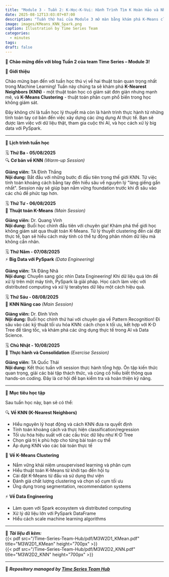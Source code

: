 ```yaml
---
title: "Module 3 - Tuần 2: K-Học-K-Vui: Hành Trình Tìm K Hoàn Hảo và Những Cú Chạm Py-Spark Ngoạn Mục!"
date: 2025-08-12T13:03:07+07:00
description: "Tuần thứ hai của Module 3 mở màn bằng khám phá K-Means clustering và KNN algorithms, cùng với PySpark data engineering – một tuần học đậm chất thực chiến và ứng dụng!"
image: images/KMeans_KNN_Spark.png
caption: Illustration by Time Series Team
categories:
  - minutes
tags:
draft: false
---
```


🎉 **Chào mừng đến với blog Tuần 2 của team Time Series – Module 3!**

🌟 **Giới thiệu**

Chào mừng bạn đến với tuần học thú vị về hai thuật toán quan trọng nhất trong Machine Learning! Tuần này chúng ta sẽ khám phá **K-Nearest Neighbors (KNN)** - một thuật toán học có giám sát đơn giản nhưng mạnh mẽ, và **K-Means Clustering** - thuật toán phân cụm phổ biến trong học không giám sát.

Đây không chỉ là tuần học lý thuyết mà còn là hành trình thực hành từ những tính toán tay cơ bản đến việc xây dựng các ứng dụng AI thực tế. Bạn sẽ được làm việc với dữ liệu thật, tham gia cuộc thi AI, và học cách xử lý big data với PySpark.

---

📅 **Lịch trình tuần học**

🗓️ **Thứ Ba - 05/08/2025**  
🔍 **Cơ bản về KNN** *(Warm-up Session)*

**Giảng viên:** TA Đình Thắng  
**Nội dung:** Bắt đầu với những bước đi đầu tiên trong thế giới KNN. Từ việc tính toán khoảng cách bằng tay đến hiểu sâu về nguyên lý "láng giềng gần nhất". Session này sẽ giúp bạn nắm vững foundation trước khi đi sâu vào các chủ đề phức tạp hơn.

🗓️ **Thứ Tư - 06/08/2025**  
🧠 **Thuật toán K-Means** *(Main Session)*

**Giảng viên:** Dr. Quang Vinh  
**Nội dung:** Buổi học chính đầu tiên với chuyên gia! Khám phá thế giới học không giám sát qua thuật toán K-Means. Từ lý thuyết clustering đến cài đặt thực tế, bạn sẽ hiểu cách máy tính có thể tự động phân nhóm dữ liệu mà không cần nhãn.

🗓️ **Thứ Năm - 07/08/2025**  
⚡ **Big Data với PySpark** *(Data Engineering)*

**Giảng viên:** TA Đăng Nhã  
**Nội dung:** Chuyển sang góc nhìn Data Engineering! Khi dữ liệu quá lớn để xử lý trên một máy tính, PySpark là giải pháp. Học cách làm việc với distributed computing và xử lý terabytes dữ liệu một cách hiệu quả.

🗓️ **Thứ Sáu - 08/08/2025**  
🎯 **KNN Nâng cao** *(Main Session)*

**Giảng viên:** Dr. Đình Vinh  
**Nội dung:** Buổi học chính thứ hai với chuyên gia về Pattern Recognition! Đi sâu vào các kỹ thuật tối ưu hóa KNN: cách chọn k tối ưu, kết hợp với K-D Tree để tăng tốc, và khám phá các ứng dụng thực tế trong AI và Data Science.

🗓️ **Chủ Nhật - 10/08/2025**  
💪 **Thực hành và Consolidation** *(Exercise Session)*

**Giảng viên:** TA Quốc Thái  
**Nội dung:** Kết thúc tuần với session thực hành tổng hợp. Ôn tập kiến thức quan trọng, giải các bài tập thách thức, và củng cố hiểu biết thông qua hands-on coding. Đây là cơ hội để bạn kiểm tra và hoàn thiện kỹ năng.

---

🎯 **Mục tiêu học tập**

Sau tuần học này, bạn sẽ có thể:

🔍 **Về KNN (K-Nearest Neighbors)**
- Hiểu nguyên lý hoạt động và cách KNN đưa ra quyết định
- Tính toán khoảng cách và thực hiện classification/regression
- Tối ưu hóa hiệu suất với các cấu trúc dữ liệu như K-D Tree
- Chọn giá trị k phù hợp cho từng bài toán cụ thể
- Áp dụng KNN vào các bài toán thực tế

🧠 **Về K-Means Clustering**
- Nắm vững khái niệm unsupervised learning và phân cụm
- Hiểu thuật toán K-Means từ khởi tạo đến hội tụ
- Cài đặt K-Means từ đầu và sử dụng thư viện
- Đánh giá chất lượng clustering và chọn số cụm tối ưu
- Ứng dụng trong segmentation, recommendation systems

⚡ **Về Data Engineering**
- Làm quen với Spark ecosystem và distributed computing
- Xử lý dữ liệu lớn với PySpark DataFrame
- Hiểu cách scale machine learning algorithms

---

📂 **_Tài liệu đi kèm:_**  
{{< pdf src="/Time-Series-Team-Hub/pdf/M3W2D1_KMean.pdf" title="M3W2D1_KMean" height="700px" >}}  
{{< pdf src="/Time-Series-Team-Hub/pdf/M3W2D2_KNN.pdf" title="M3W2D2_KNN" height="700px" >}}  

---

🧠 **_Repository managed by [Time Series Team Hub](https://github.com/Jennifer1907/Time-Series-Team-Hub)_**